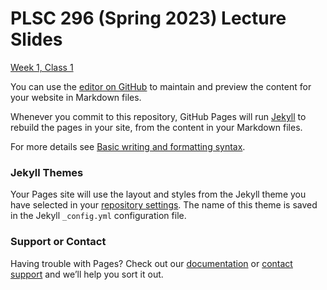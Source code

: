 # PLSC 296 (Spring 2023) Lecture Slides

[Week 1, Class 1](https://github.com/jleinaweaver/plsc296/blob/f85e7e89f60bd5492e0909451dffa3b3344f4547/01_1-Welcome_to_296.html)


You can use the [editor on GitHub](https://github.com/jleinaweaver/plsc296/edit/gh-pages/index.md) to maintain and preview the content for your website in Markdown files.

Whenever you commit to this repository, GitHub Pages will run [Jekyll](https://jekyllrb.com/) to rebuild the pages in your site, from the content in your Markdown files.

For more details see [Basic writing and formatting syntax](https://docs.github.com/en/github/writing-on-github/getting-started-with-writing-and-formatting-on-github/basic-writing-and-formatting-syntax).

### Jekyll Themes

Your Pages site will use the layout and styles from the Jekyll theme you have selected in your [repository settings](https://github.com/jleinaweaver/plsc296/settings/pages). The name of this theme is saved in the Jekyll `_config.yml` configuration file.

### Support or Contact

Having trouble with Pages? Check out our [documentation](https://docs.github.com/categories/github-pages-basics/) or [contact support](https://support.github.com/contact) and we’ll help you sort it out.
